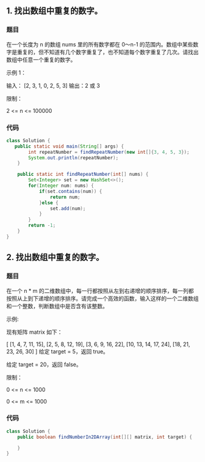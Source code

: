 

## 1. 找出数组中重复的数字。

### 题目


在一个长度为 n 的数组 nums 里的所有数字都在 0～n-1 的范围内。数组中某些数字是重复的，但不知道有几个数字重复了，也不知道每个数字重复了几次。请找出数组中任意一个重复的数字。

示例 1：

输入：
[2, 3, 1, 0, 2, 5, 3]
输出：2 或 3 

限制：

2 <= n <= 100000

### 代码

``` java
class Solution {
   public static void main(String[] args) {
        int repeatNumber = findRepeatNumber(new int[]{3, 4, 5, 3});
        System.out.println(repeatNumber);
    }

    public static int findRepeatNumber(int[] nums) {
        Set<Integer> set = new HashSet<>();
        for(Integer num: nums) {
            if(set.contains(num)) {
                return num;
            }else {
                set.add(num);
            }
        }
        return -1;
    }
}
```

## 2. 找出数组中重复的数字。

### 题目

在一个 n * m 的二维数组中，每一行都按照从左到右递增的顺序排序，每一列都按照从上到下递增的顺序排序。请完成一个高效的函数，输入这样的一个二维数组和一个整数，判断数组中是否含有该整数。

示例:

现有矩阵 matrix 如下：

[
  [1,   4,  7, 11, 15],
  [2,   5,  8, 12, 19],
  [3,   6,  9, 16, 22],
  [10, 13, 14, 17, 24],
  [18, 21, 23, 26, 30]
]
给定 target = 5，返回 true。

给定 target = 20，返回 false。

 

限制：

0 <= n <= 1000

0 <= m <= 1000

### 代码

``` java
class Solution {
    public boolean findNumberIn2DArray(int[][] matrix, int target) {

    }
}
```